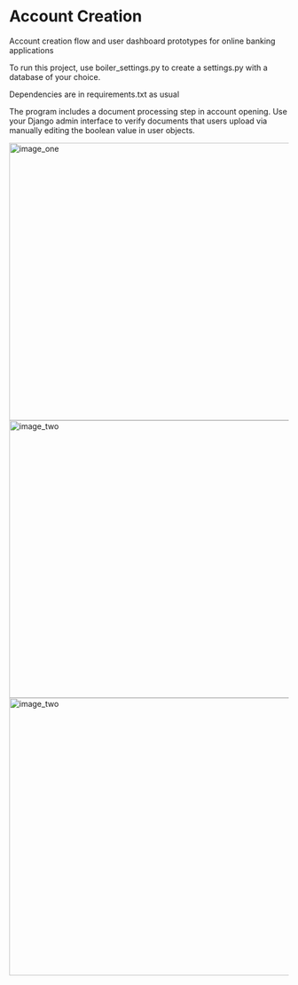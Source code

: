 # Account Creation
Account creation flow and user dashboard prototypes for online banking applications

To run this project, use boiler_settings.py to create a settings.py with a database of your choice.

Dependencies are in requirements.txt as usual

The program includes a document processing step in account opening. Use your Django admin interface to verify documents that users upload via manually editing the boolean value in user objects. 

<img src="https://raw.githubusercontent.com/jordankobewade/onlinebanking/master/readme/banking_image_01.png" alt="image_one" width="954px" height="500px">
<img src="https://raw.githubusercontent.com/jordankobewade/onlinebanking/master/readme/banking_image_02.png" alt="image_two" width="954px" height="500px">
<img src="https://raw.githubusercontent.com/jordankobewade/onlinebanking/master/readme/banking_image_03.png" alt="image_two" width="954px" height="500px">